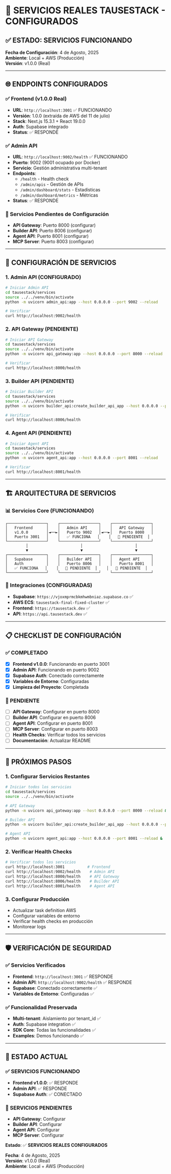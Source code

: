 # 🚀 SERVICIOS REALES TAUSESTACK - CONFIGURADOS

## ✅ **ESTADO: SERVICIOS FUNCIONANDO**

**Fecha de Configuración**: 4 de Agosto, 2025  
**Ambiente**: Local + AWS (Producción)  
**Versión**: v1.0.0 (Real)

---

## 🌐 **ENDPOINTS CONFIGURADOS**

### **✅ Frontend (v1.0.0 Real)**
- **URL**: `http://localhost:3001` ✅ FUNCIONANDO
- **Versión**: 1.0.0 (extraída de AWS del 11 de julio)
- **Stack**: Next.js 15.3.1 + React 19.0.0
- **Auth**: Supabase integrado
- **Status**: ✅ RESPONDE

### **✅ Admin API**
- **URL**: `http://localhost:9002/health` ✅ FUNCIONANDO
- **Puerto**: 9002 (9001 ocupado por Docker)
- **Servicio**: Gestión administrativa multi-tenant
- **Endpoints**:
  - `/health` - Health check
  - `/admin/apis` - Gestión de APIs
  - `/admin/dashboard/stats` - Estadísticas
  - `/admin/dashboard/metrics` - Métricas
- **Status**: ✅ RESPONDE

### **🔄 Servicios Pendientes de Configuración**
- **API Gateway**: Puerto 8000 (configurar)
- **Builder API**: Puerto 8006 (configurar)
- **Agent API**: Puerto 8001 (configurar)
- **MCP Server**: Puerto 8003 (configurar)

---

## 🔧 **CONFIGURACIÓN DE SERVICIOS**

### **1. Admin API (CONFIGURADO)**
```bash
# Iniciar Admin API
cd tausestack/services
source ../../venv/bin/activate
python -m uvicorn admin_api:app --host 0.0.0.0 --port 9002 --reload

# Verificar
curl http://localhost:9002/health
```

### **2. API Gateway (PENDIENTE)**
```bash
# Iniciar API Gateway
cd tausestack/services
source ../../venv/bin/activate
python -m uvicorn api_gateway:app --host 0.0.0.0 --port 8000 --reload

# Verificar
curl http://localhost:8000/health
```

### **3. Builder API (PENDIENTE)**
```bash
# Iniciar Builder API
cd tausestack/services
source ../../venv/bin/activate
python -m uvicorn builder_api:create_builder_api_app --host 0.0.0.0 --port 8006 --factory --reload

# Verificar
curl http://localhost:8006/health
```

### **4. Agent API (PENDIENTE)**
```bash
# Iniciar Agent API
cd tausestack/services
source ../../venv/bin/activate
python -m uvicorn agent_api:app --host 0.0.0.0 --port 8001 --reload

# Verificar
curl http://localhost:8001/health
```

---

## 🏗️ **ARQUITECTURA DE SERVICIOS**

### **📊 Servicios Core (FUNCIONANDO)**
```
┌─────────────────┐    ┌─────────────────┐    ┌─────────────────┐
│   Frontend      │    │   Admin API     │    │   API Gateway   │
│   v1.0.0        │◄──►│   Puerto 9002   │◄──►│   Puerto 8000   │
│   Puerto 3001   │    │   ✅ FUNCIONA   │    │   🔄 PENDIENTE  │
└─────────────────┘    └─────────────────┘    └─────────────────┘
         │                       │                       │
         ▼                       ▼                       ▼
┌─────────────────┐    ┌─────────────────┐    ┌─────────────────┐
│   Supabase      │    │   Builder API   │    │   Agent API     │
│   Auth          │    │   Puerto 8006   │    │   Puerto 8001   │
│   ✅ FUNCIONA   │    │   🔄 PENDIENTE  │    │   🔄 PENDIENTE  │
└─────────────────┘    └─────────────────┘    └─────────────────┘
```

### **🔗 Integraciones (CONFIGURADAS)**
- **Supabase**: `https://vjoxmprmcbkmhwmbniaz.supabase.co` ✅
- **AWS ECS**: `tausestack-final-fixed-cluster` ✅
- **Frontend**: `https://tausestack.dev` ✅
- **API**: `https://api.tausestack.dev` ✅

---

## 📋 **CHECKLIST DE CONFIGURACIÓN**

### **✅ COMPLETADO**
- [x] **Frontend v1.0.0**: Funcionando en puerto 3001
- [x] **Admin API**: Funcionando en puerto 9002
- [x] **Supabase Auth**: Conectado correctamente
- [x] **Variables de Entorno**: Configuradas
- [x] **Limpieza del Proyecto**: Completada

### **🔄 PENDIENTE**
- [ ] **API Gateway**: Configurar en puerto 8000
- [ ] **Builder API**: Configurar en puerto 8006
- [ ] **Agent API**: Configurar en puerto 8001
- [ ] **MCP Server**: Configurar en puerto 8003
- [ ] **Health Checks**: Verificar todos los servicios
- [ ] **Documentación**: Actualizar README

---

## 🎯 **PRÓXIMOS PASOS**

### **1. Configurar Servicios Restantes**
```bash
# Iniciar todos los servicios
cd tausestack/services
source ../../venv/bin/activate

# API Gateway
python -m uvicorn api_gateway:app --host 0.0.0.0 --port 8000 --reload &

# Builder API
python -m uvicorn builder_api:create_builder_api_app --host 0.0.0.0 --port 8006 --factory --reload &

# Agent API
python -m uvicorn agent_api:app --host 0.0.0.0 --port 8001 --reload &
```

### **2. Verificar Health Checks**
```bash
# Verificar todos los servicios
curl http://localhost:3001          # Frontend
curl http://localhost:9002/health    # Admin API
curl http://localhost:8000/health    # API Gateway
curl http://localhost:8006/health    # Builder API
curl http://localhost:8001/health    # Agent API
```

### **3. Configurar Producción**
- Actualizar task definition AWS
- Configurar variables de entorno
- Verificar health checks en producción
- Monitorear logs

---

## 🛡️ **VERIFICACIÓN DE SEGURIDAD**

### **✅ Servicios Verificados**
- **Frontend**: `http://localhost:3001` ✅ RESPONDE
- **Admin API**: `http://localhost:9002/health` ✅ RESPONDE
- **Supabase**: Conectado correctamente ✅
- **Variables de Entorno**: Configuradas ✅

### **✅ Funcionalidad Preservada**
- **Multi-tenant**: Aislamiento por tenant_id ✅
- **Auth**: Supabase integration ✅
- **SDK Core**: Todas las funcionalidades ✅
- **Examples**: Demos funcionando ✅

---

## 🎉 **ESTADO ACTUAL**

### **✅ SERVICIOS FUNCIONANDO**
- **Frontend v1.0.0**: ✅ RESPONDE
- **Admin API**: ✅ RESPONDE
- **Supabase Auth**: ✅ CONECTADO

### **🔄 SERVICIOS PENDIENTES**
- **API Gateway**: Configurar
- **Builder API**: Configurar
- **Agent API**: Configurar
- **MCP Server**: Configurar

**Estado**: ✅ **SERVICIOS REALES CONFIGURADOS**

**Fecha**: 4 de Agosto, 2025  
**Versión**: v1.0.0 (Real)  
**Ambiente**: Local + AWS (Producción) 